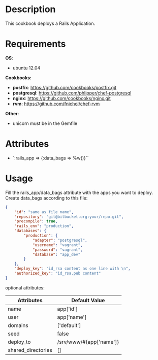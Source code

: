 Description
===========

This cookbook deploys a Rails Application. 

Requirements
============

**OS**:

- ubuntu 12.04

**Cookbooks:**

- **postfix**: https://github.com/cookbooks/postfix.git
- **postgresql**: https://github.com/phlipper/chef-postgresql
- **nginx**: https://github.com/cookbooks/nginx.git
- **rvm**: https://github.com/fnichol/chef-rvm

**Other**:

- unicorn must be in the Gemfile

Attributes
==========

- `:rails_app => {:data_bags => %w()}``

Usage
=====

Fill the rails_app/data_bags attribute with the apps you want to deploy. Create data_bags according to this file:

```json
{
    "id": "same as file name",
    "repository": "git@bitbucket.org:your/repo.git",
    "precompile": true,
    "rails_env": "production",
    "databases": {
        "production": {
            "adapter": "postgresql",
            "username": "vagrant",
            "password": "vagrant",
            "database": "app_dev"
        }
    },
    "deploy_key": "id_rsa content as one line with \n",
    "authorized_key": "id_rsa.pub content"
}
```

optional attributes:

| Attributes | Default Value |
| ---------- | ------------- |
| name       | app['id']     |
| user       | app['name']   |
| domains    | ['default']   |
| seed       | false         |
| deploy_to  | /srv/www/#{app['name']} |
| shared_directories | [] |

